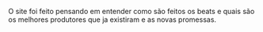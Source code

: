 O site foi feito pensando em entender como são feitos os beats e quais são os melhores produtores que ja existiram e as novas promessas.
